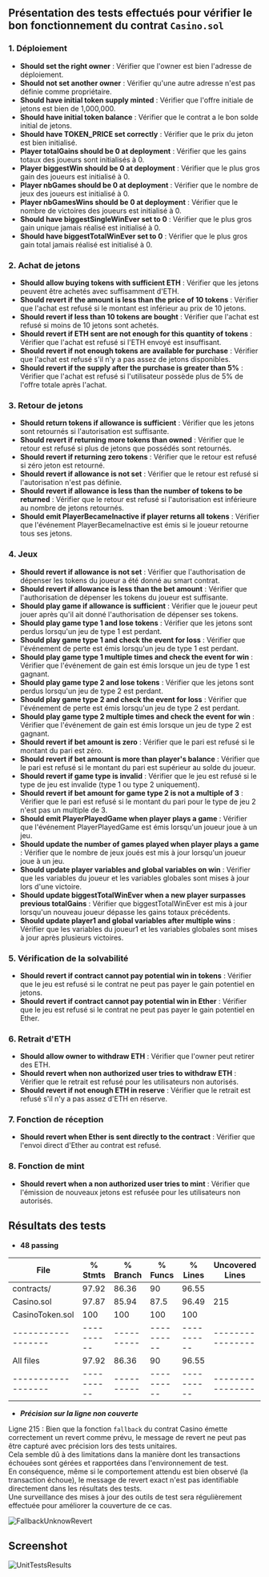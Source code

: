 ## Présentation des tests effectués pour vérifier le bon fonctionnement du contrat `Casino.sol`

### 1. Déploiement

- **Should set the right owner** : Vérifier que l'owner est bien l'adresse de déploiement.
- **Should not set another owner** : Vérifier qu'une autre adresse n'est pas définie comme propriétaire.
- **Should have initial token supply minted** : Vérifier que l'offre initiale de jetons est bien de 1,000,000.
- **Should have initial token balance** : Vérifier que le contrat a le bon solde initial de jetons.
- **Should have TOKEN_PRICE set correctly** : Vérifier que le prix du jeton est bien initialisé.
- **Player totalGains should be 0 at deployment** : Vérifier que les gains totaux des joueurs sont initialisés à 0.
- **Player biggestWin should be 0 at deployment** : Vérifier que le plus gros gain des joueurs est initialisé à 0.
- **Player nbGames should be 0 at deployment** : Vérifier que le nombre de jeux des joueurs est initialisé à 0.
- **Player nbGamesWins should be 0 at deployment** : Vérifier que le nombre de victoires des joueurs est initialisé à 0.
- **Should have biggestSingleWinEver set to 0** : Vérifier que le plus gros gain unique jamais réalisé est initialisé à 0.
- **Should have biggestTotalWinEver set to 0** : Vérifier que le plus gros gain total jamais réalisé est initialisé à 0.

### 2. Achat de jetons

- **Should allow buying tokens with sufficient ETH** : Vérifier que les jetons peuvent être achetés avec suffisamment d'ETH.
- **Should revert if the amount is less than the price of 10 tokens** : Vérifier que l'achat est refusé si le montant est inférieur au prix de 10 jetons.
- **Should revert if less than 10 tokens are bought** : Vérifier que l'achat est refusé si moins de 10 jetons sont achetés.
- **Should revert if ETH sent are not enough for this quantity of tokens** : Vérifier que l'achat est refusé si l'ETH envoyé est insuffisant.
- **Should revert if not enough tokens are available for purchase** : Vérifier que l'achat est refusé s'il n'y a pas assez de jetons disponibles.
- **Should revert if the supply after the purchase is greater than 5%** : Vérifier que l'achat est refusé si l'utilisateur possède plus de 5% de l'offre totale après l'achat.

### 3. Retour de jetons

- **Should return tokens if allowance is sufficient** : Vérifier que les jetons sont retournés si l'autorisation est suffisante.
- **Should revert if returning more tokens than owned** : Vérifier que le retour est refusé si plus de jetons que possédés sont retournés.
- **Should revert if returning zero tokens** : Vérifier que le retour est refusé si zéro jeton est retourné.
- **Should revert if allowance is not set** : Vérifier que le retour est refusé si l'autorisation n'est pas définie.
- **Should revert if allowance is less than the number of tokens to be returned** : Vérifier que le retour est refusé si l'autorisation est inférieure au nombre de jetons retournés.
- **Should emit PlayerBecameInactive if player returns all tokens** : Vérifier que l'événement PlayerBecameInactive est émis si le joueur retourne tous ses jetons.

### 4. Jeux

- **Should revert if allowance is not set** : Vérifier que l'authorisation de dépenser les tokens du joueur a été donné au smart contrat.
- **Should revert if allowance is less than the bet amount** : Vérifier que l'authorisation de dépenser les tokens du joueur est suffisante.
- **Should play game if allowance is sufficient** : Vérifier que le joueur peut jouer après qu'il ait donné l'authorisation de dépenser ses tokens.
- **Should play game type 1 and lose tokens** : Vérifier que les jetons sont perdus lorsqu'un jeu de type 1 est perdant.
- **Should play game type 1 and check the event for loss** : Vérifier que l'événement de perte est émis lorsqu'un jeu de type 1 est perdant.
- **Should play game type 1 multiple times and check the event for win** : Vérifier que l'événement de gain est émis lorsque un jeu de type 1 est gagnant.
- **Should play game type 2 and lose tokens** : Vérifier que les jetons sont perdus lorsqu'un jeu de type 2 est perdant.
- **Should play game type 2 and check the event for loss** : Vérifier que l'événement de perte est émis lorsqu'un jeu de type 2 est perdant.
- **Should play game type 2 multiple times and check the event for win** : Vérifier que l'événement de gain est émis lorsque un jeu de type 2 est gagnant.
- **Should revert if bet amount is zero** : Vérifier que le pari est refusé si le montant du pari est zéro.
- **Should revert if bet amount is more than player's balance** : Vérifier que le pari est refusé si le montant du pari est supérieur au solde du joueur.
- **Should revert if game type is invalid** : Vérifier que le jeu est refusé si le type de jeu est invalide (type 1 ou type 2 uniquement).
- **Should revert if bet amount for game type 2 is not a multiple of 3** : Vérifier que le pari est refusé si le montant du pari pour le type de jeu 2 n'est pas un multiple de 3.
- **Should emit PlayerPlayedGame when player plays a game** : Vérifier que l'événement PlayerPlayedGame est émis lorsqu'un joueur joue à un jeu.
- **Should update the number of games played when player plays a game** : Vérifier que le nombre de jeux joués est mis à jour lorsqu'un joueur joue à un jeu.
- **Should update player variables and global variables on win** : Vérifier que les variables du joueur et les variables globales sont mises à jour lors d'une victoire.
- **Should update biggestTotalWinEver when a new player surpasses previous totalGains** : Vérifier que biggestTotalWinEver est mis à jour lorsqu'un nouveau joueur dépasse les gains totaux précédents.
- **Should update player1 and global variables after multiple wins** : Vérifier que les variables du joueur1 et les variables globales sont mises à jour après plusieurs victoires.

### 5. Vérification de la solvabilité

- **Should revert if contract cannot pay potential win in tokens** : Vérifier que le jeu est refusé si le contrat ne peut pas payer le gain potentiel en jetons.
- **Should revert if contract cannot pay potential win in Ether** : Vérifier que le jeu est refusé si le contrat ne peut pas payer le gain potentiel en Ether.

### 6. Retrait d'ETH

- **Should allow owner to withdraw ETH** : Vérifier que l'owner peut retirer des ETH.
- **Should revert when non authorized user tries to withdraw ETH** : Vérifier que le retrait est refusé pour les utilisateurs non autorisés.
- **Should revert if not enough ETH in reserve** : Vérifier que le retrait est refusé s'il n'y a pas assez d'ETH en réserve.

### 7. Fonction de réception

- **Should revert when Ether is sent directly to the contract** : Vérifier que l'envoi direct d'Ether au contrat est refusé.

### 8. Fonction de mint

- **Should revert when a non authorized user tries to mint** : Vérifier que l'émission de nouveaux jetons est refusée pour les utilisateurs non autorisés.

## Résultats des tests

- **48 passing**


File              |  % Stmts | % Branch |  % Funcs |  % Lines |Uncovered Lines |
------------------|----------|----------|----------|----------|----------------|
 contracts/       |    97.92 |    86.36 |       90 |    96.55 |                |
  Casino.sol      |    97.87 |    85.94 |     87.5 |    96.49 |        215     |
  CasinoToken.sol |      100 |      100 |      100 |      100 |                |
------------------|----------|----------|----------|----------|----------------|
All files         |    97.92 |    86.36 |       90 |    96.55 |                |
------------------|----------|----------|----------|----------|----------------|

- ***Précision sur la ligne non couverte***

Ligne 215 : Bien que la fonction `fallback` du contrat Casino émette correctement un revert comme prévu, le message de revert ne peut pas être capturé avec précision lors des tests unitaires.  
Cela semble dû à des limitations dans la manière dont les transactions échouées sont gérées et rapportées dans l'environnement de test.  
En conséquence, même si le comportement attendu est bien observé (la transaction échoue), le message de revert exact n'est pas identifiable directement dans les résultats des tests.  
Une surveillance des mises à jour des outils de test sera régulièrement effectuée pour améliorer la couverture de ce cas.  
  
![FallbackUnknowRevert](https://github.com/sgnsgn/AlyraProjetFinal/assets/36860750/d9bff970-5460-4381-840c-d27fb5940439)
  
## Screenshot  
  
![UnitTestsResults](https://github.com/sgnsgn/AlyraProjetFinal/assets/36860750/e4a8f1e7-08c0-41a5-b490-b20847a7364f)





